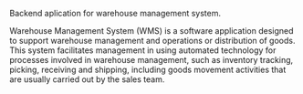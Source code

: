 Backend aplication for warehouse management system. 

Warehouse Management System (WMS) is a software application designed to support warehouse management and operations or distribution of goods. This system facilitates management in using automated technology for processes involved in warehouse management, such as inventory tracking, picking, receiving and shipping, including goods movement activities that are usually carried out by the sales team.
